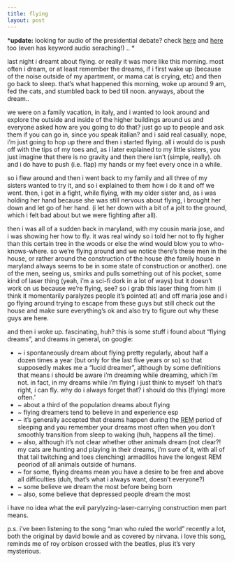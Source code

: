 ```yaml
---
title: flying    
layout: post
---
```


***update:** looking for audio of the presidential debate? check [here][1] and [here][2] too (even has keyword audio seraching!) .. *

last night i dreamt about flying. or really it was more like this morning. most often i dream, or at least remember the dreams, if i first wake up (because of the noise outside of my apartment, or mama cat is crying, etc) and then go back to sleep. that&#8217;s what happened this morning, woke up around 9 am, fed the cats, and stumbled back to bed till noon. anyways, about the dream..

we were on a family vacation, in italy, and i wanted to look around and explore the outside and inside of the higher buildings around us and everyone asked how are you going to do that? just go up to people and ask them if you can go in, since you speak italian? and i said real casually, nope, i&#8217;m just going to hop up there and then i started flying. all i would do is push off with the tips of my toes and, as i later explained to my little sisters, you just imagine that there is no gravity and then there isn&#8217;t (simple, really). oh and i do have to push (i.e. flap) my hands or my feet every once in a while.

so i flew around and then i went back to my family and all three of my sisters wanted to try it, and so i explained to them how i do it and off we went. then, i got in a fight, while flying, with my older sister and, as i was holding her hand because she was still nervous about flying, i brought her down and let go of her hand. (i let her down with a bit of a jolt to the ground, which i felt bad about but we were fighting after all). 

then i was all of a sudden back in maryland, with my cousin maria jose, and i was showing her how to fly. it was real windy so i told her not to fly higher than this certain tree in the woods or else the wind would blow you to who-knows-where. so we&#8217;re flying around and we notice there&#8217;s these men in the house, or rather around the construction of the house (the family house in maryland always seems to be in some state of construction or another). one of the men, seeing us, smirks and pulls something out of his pocket, some kind of laser thing (yeah, i&#8217;m a sci-fi dork in a lot of ways) but it doesn&#8217;t work on us because we&#8217;re flying, see? so i grab this laser thing from him (i think it momentarily paralyzes people it&#8217;s pointed at) and off maria jose and i go flying around trying to escape from these guys but still check out the house and make sure everything&#8217;s ok and also try to figure out why these guys are here. 

and then i woke up. fascinating, huh? this is some stuff i found about &#8220;flying dreams&#8221;, and dreams in general, on google:

  * ~ i spontaneously dream about flying pretty regularly, about half a dozen times a year (but only for the last five years or so) so that supposedly makes me a &#8220;lucid dreamer&#8221;, although by some definitions that means i should be aware i&#8217;m dreaming while dreaming, which i&#8217;m not. in fact, in my dreams while i&#8217;m flying i just think to myself &#8216;oh that&#8217;s right, i can fly. why do i always forget that? i should do this (flying) more often.&#8217;
  * ~ about a third of the population dreams about flying
  * ~ flying dreamers tend to believe in and experience esp
  * ~ it&#8217;s generally accepted that dreams happen during the <acronym title="rapid eye movement"><span class="caps">REM</span></acronym> period of sleeping and you remember your dreams most often when you don&#8217;t smoothly transition from sleep to waking (huh, happens all the time).
  * ~ also, although it&#8217;s not clear whether other animals dream (not clear?! my cats are hunting and playing in their dreams, i&#8217;m sure of it, with all of that tail twitching and toes clenching) armadillos have the longest <span class="caps">REM</span> peoriod of all animals outside of humans.
  * ~ for some, flying dreams mean you have a desire to be free and above all difficulties (duh, that&#8217;s what i always want, doesn&#8217;t everyone?)
  * ~ some believe we dream the most before being born
  * ~ also, some believe that depressed people dream the most

i have no idea what the evil parylyzing-laser-carrying construction men part means. 

p.s. i&#8217;ve been listening to the song &#8220;man who ruled the world&#8221; recently a lot, both the original by david bowie and as covered by nirvana. i love this song, reminds me of roy orbison crossed with the beatles, plus it&#8217;s very mysterious.

 [1]: http://mellowtrouble.net/article/?date=2004-09-29
 [2]: http://cspan.streamsage.com/